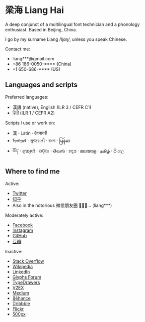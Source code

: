 # 梁海 Liang Hai

A deep conjunct of a multilingual font technician and a phonology enthusiast. Based in Beijing, China.

I go by my surname Liang /ljɑŋ/, unless you speak Chinese.

Contact me:

- liang\*\*\*@gmail.com
- +86 186-0050-\*\*\*\* (China)
- +1 650-686-\*\*\*\* (US)

## Languages and scripts

Preferred languages:

- 漢語 (native), English (ILR 3 / CEFR C1)
- हिंदी (ILR 1 / CEFR A2)

Scripts I use or work on:

- 漢 · Latin · देवनागरी
- ᠮᠣᠩᠭᠣᠯ · ગુજરાતી · বাংলা · မြန်မာ
- བོད་ · ਗੁਰਮੁਖੀ · ଓଡ଼ିଆ · తెలుగు · ಕನ್ನಡ · മലയാള · தமிழ் · සිංහල

## Where to find me

Active:

- [Twitter](https://twitter.com/lianghai)
- [知乎](https://zhihu.com/people/lianghai)
- Also in the notorious 微信朋友圈 🤦🏻‍♂️… (liang\*\*\*)

Moderately active:

- [Facebook](https://facebook.com/lianghai)
- [Instagram](https://instagram.com/lianghai)
- [GitHub](https://github.com/lianghai)
- [豆瓣](https://douban.com/people/thestral)

Inactive:

- [Stack Overflow](https://stackoverflow.com/users/7603006)
- [Wikipedia](https://en.wikipedia.org/wiki/User:梁海)
- [LinkedIn](https://linkedin.com/in/lianghai)
- [Glyphs Forum](https://forum.glyphsapp.com/users/lianghai)
- [TypeDrawers](http://typedrawers.com/profile/2413/lianghai)
- [V2EX](https://www.v2ex.com/member/lianghai)
- [Medium](https://medium.com/@lianghai)
- [Bēhance](https://behance.net/lianghai)
- [Dribbble](https://dribbble.com/lianghai)
- [Flickr](https://flickr.com/photos/liang-hai)
- [500px](https://500px.com/lianghai)
